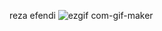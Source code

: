 reza efendi
![ezgif com-gif-maker](https://user-images.githubusercontent.com/59425883/149653463-e45268f9-1f49-4572-87ef-5cec374339b8.gif)
